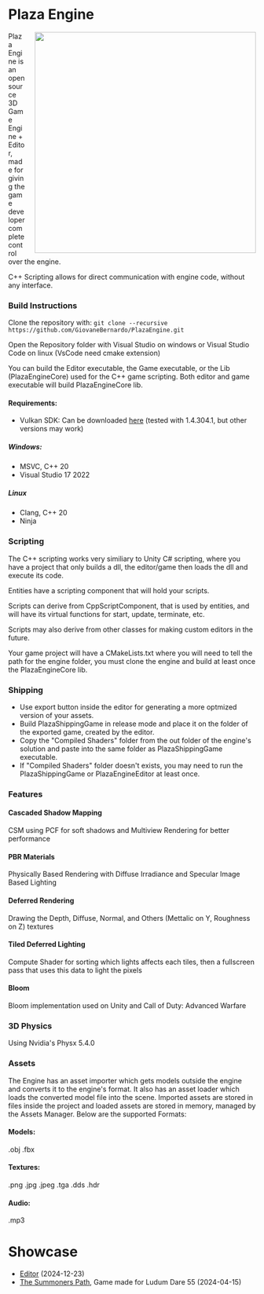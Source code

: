 # Plaza Engine
<img align="right" src="https://github.com/user-attachments/assets/7b921aee-0626-462c-a76c-82807438fb41" width="450" style="float: right; margin-left: 20px;">  
Plaza Engine is an open source 3D Game Engine + Editor, made for giving the game developer complete control over the engine.  

C++ Scripting allows for direct communication with engine code, without any interface.  

### Build Instructions  
Clone the repository with: `git clone --recursive https://github.com/GiovaneBernardo/PlazaEngine.git`  

Open the Repository folder with Visual Studio on windows or Visual Studio Code on linux (VsCode need cmake extension)  

You can build the Editor executable, the Game executable, or the Lib (PlazaEngineCore) used for the C++ game scripting. Both editor and game executable will build PlazaEngineCore lib.  

#### Requirements:
* Vulkan SDK: Can be downloaded [here](https://vulkan.lunarg.com/) (tested with 1.4.304.1, but other versions may work)  
##### Windows:  
* MSVC, C++ 20  
* Visual Studio 17 2022  
##### Linux
* Clang, C++ 20
* Ninja

### Scripting  
The C++ scripting works very similiary to Unity C# scripting, where you have a project that only builds a dll, the editor/game then loads the dll and execute its code.  

Entities have a scripting component that will hold your scripts.  

Scripts can derive from CppScriptComponent, that is used by entities, and will have its virtual functions for start, update, terminate, etc.  

Scripts may also derive from other classes for making custom editors in the future.  

Your game project will have a CMakeLists.txt where you will need to tell the path for the engine folder, you must clone the engine and build at least once the PlazaEngineCore lib.

### Shipping
* Use export button inside the editor for generating a more optmized version of your assets.  
* Build PlazaShippingGame in release mode and place it on the folder of the exported game, created by the editor.   
* Copy the "Compiled Shaders" folder from the out folder of the engine's solution and paste into the same folder as PlazaShippingGame executable.  
* If "Compiled Shaders" folder doesn't exists, you may need to run the PlazaShippingGame or PlazaEngineEditor at least once.  

### Features

#### Cascaded Shadow Mapping
CSM using PCF for soft shadows and Multiview Rendering for better performance
#### PBR Materials
Physically Based Rendering with Diffuse Irradiance and Specular Image Based Lighting
#### Deferred Rendering
Drawing the Depth, Diffuse, Normal, and Others (Mettalic on Y, Roughness on Z) textures
#### Tiled Deferred Lighting
Compute Shader for sorting which lights affects each tiles, then a fullscreen pass that uses this data to light the pixels
#### Bloom
Bloom implementation used on Unity and Call of Duty: Advanced Warfare
### 3D Physics
Using Nvidia's Physx 5.4.0

### Assets
The Engine has an asset importer which gets models outside the engine and converts it to the engine's format. It also has an asset loader which loads the converted model file into the scene. Imported assets are stored in files inside the project and loaded assets are stored in memory, managed by the Assets Manager.
Below are the supported Formats:  
#### Models:  
.obj .fbx  
#### Textures:  
.png .jpg .jpeg .tga .dds .hdr  
#### Audio:  
.mp3  

# Showcase
* [Editor](https://youtu.be/1siEjk5D_nw) (2024-12-23)  
* [The Summoners Path](https://youtu.be/7wsewy9MQMo), Game made for Ludum Dare 55 (2024-04-15)  
